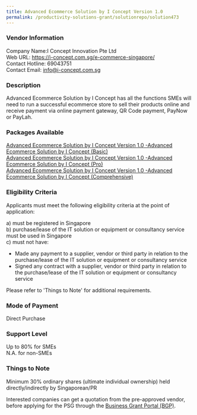 ```yaml
---
title: Advanced Ecommerce Solution by I Concept Version 1.0 
permalink: /productivity-solutions-grant/solutionrepo/solution473
---
```


### Vendor Information
Company Name:I Concept Innovation Pte Ltd <br>Web URL: https://i-concept.com.sg/e-commerce-singapore/ <br>Contact Hotline: 69043751 <br>Contact Email: info@i-concept.com.sg <br>

### Description

Advanced Ecommerce Solution by I Concept has all the functions SMEs will need to run a successful ecommerce store to sell their products online and receive payment via online payment gateway, QR Code payment, PayNow or PayLah.

### Packages Available

<a href='https://www.gobusiness.gov.sg/images/psg/Desensitised_I_Concept_(Annex_3)_wef_1_March_2021_Part_1.pdf' target='_blank'>Advanced Ecommerce Solution by I Concept Version 1.0 -Advanced Ecommerce Solution by I Concept (Basic)</a><br/>
<a href='https://www.gobusiness.gov.sg/images/psg/Desensitised_I_Concept_(Annex_3)_wef_1_March_2021_Part_2.pdf' target='_blank'>Advanced Ecommerce Solution by I Concept Version 1.0 -Advanced Ecommerce Solution by I Concept (Pro)</a><br/>
<a href='https://www.gobusiness.gov.sg/images/psg/Desensitised_I_Concept_(Annex_3)_wef_1_March_2021_Part_3.pdf' target='_blank'>Advanced Ecommerce Solution by I Concept Version 1.0 -Advanced Ecommerce Solution by I Concept (Comprehensive)</a><br/>

### Eligibility Criteria

Applicants must meet the following eligibility criteria at the point of application:

a) must be registered in Singapore <br>
b) purchase/lease of the IT solution or equipment or consultancy service must be used in Singapore <br>
c) must not have:
- Made any payment to a supplier, vendor or third party in relation to the purchase/lease of the IT solution or equipment or consultancy service
- Signed any contract with a supplier, vendor or third party in relation to the purchase/lease of the IT solution or equipment or consultancy service

Please refer to 'Things to Note' for additional requirements.

### Mode of Payment
Direct Purchase

### Support Level
Up to 80% for SMEs <br>
N.A. for non-SMEs

### Things to Note
Minimum 30% ordinary shares (ultimate individual ownership) held directly/indirectly by Singaporean/PR

Interested companies can get a quotation from the pre-approved vendor, before applying for the PSG through the <a target='_blank' href='https://www.businessgrants.gov.sg/'>Business Grant Portal (BGP)</a>.
